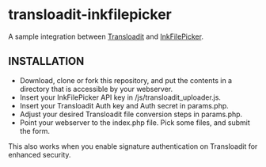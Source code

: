 transloadit-inkfilepicker
=========================

A sample integration between [Transloadit](https://transloadit.com) and [InkFilePicker](https://www.inkfilepicker.com/).

## INSTALLATION

* Download, clone or fork this repository, and put the contents in a directory that is accessible by your webserver.
* Insert your InkFilePicker API key in /js/transloadit_uploader.js.
* Insert your Transloadit Auth key and Auth secret in params.php.
* Adjust your desired Transloadit file conversion steps in params.php.
* Point your webserver to the index.php file. Pick some files, and submit the form.

This also works when you enable signature authentication on Transloadit for enhanced security.
